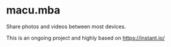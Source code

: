 # macu.mba
Share photos and videos between most devices.

This is an ongoing project and highly based on https://instant.io/

